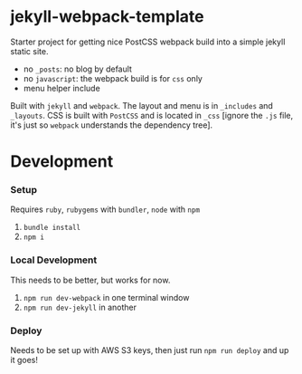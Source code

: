 # jekyll-webpack-template

Starter project for getting nice PostCSS webpack build into a simple jekyll static site.

- no `_posts`: no blog by default
- no `javascript`: the webpack build is for `css` only
- menu helper include

Built with `jekyll` and `webpack`. The layout and menu is in `_includes` and `_layouts`. CSS is built with `PostCSS` and is located in `_css` [ignore the `.js` file, it's just so `webpack` understands the dependency tree].



# Development

### Setup

Requires `ruby`, `rubygems` with `bundler`, `node` with `npm`

1. `bundle install`
1. `npm i`


### Local Development

This needs to be better, but works for now.

1. `npm run dev-webpack` in one terminal window
1. `npm run dev-jekyll` in another


### Deploy

Needs to be set up with AWS S3 keys, then just run `npm run deploy` and up it goes!

